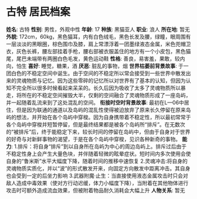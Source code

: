 # 古特 居民档案

**姓名**: 古特
**性别**: 男性，外观中性
**年龄**:  17
 **种族**: 黑猫亚人
**职业**: 浪人
**所在地**: 暂无
 **外貌**: 172cm，60kg，黑色猫耳，内有白色绒毛，黑色长发及腰，绿瞳，眼周围有一层淡淡的黑眼圈，棕色围巾及膝，肩上常漂浮着一团墨绿液态金属，米色兜帽卫衣，灰色长裤，腰左部挂着手枪，腰右部被衣服盖住的地方有一个小皮包，黑色猫尾，尾巴未端带有两圈白色毛发，黄色运动鞋
**性格**: 善良，易害羞，果敢，较内向，怕生
**喜好**: 睡觉，糖果，酒
 **厌恶**: 脏乱的事物，烟
 **世界枯萎前背景故事**: 于一团白色的不稳定空间中诞生。由于空间的不稳定所以常会接受到一些世界中散发出来的灵魂物质与记忆。因为这些零碎的记忆所以对世界有了基本的认知，但因为认知不完全所以很多时候看起来呆呆的。长久后因为吸收了太多了灵魂物质所以暴走，将所在的不稳定空间摧毁大半，仅剩的空间融合了灵魂物质形成了一座岛屿，并一起随着乱流来到了这处混乱的空间。
  **衔接时空时背景故事**: 最初在L—06中居住，但是因为联通的通道以及岛屿的混乱性使得被迫放弃了原来长久停留在原来岛屿的想法，并开始在各个岛屿中穿梭。因为自身携带着不稳定性，所以最初常常于各个岛屿中穿梭并短暂停留，但是最终结果都是被各个岛屿所“排斥”。在无数次的“被排斥”后，终于能稳定下来，较长时间的停留在岛屿中，但由于自身对于世界的好奇与对新鲜事物的渴望，于是在各个岛屿中穿梭，见识各种新奇的事物。
**能力**:
1.排斥：将自身“排斥”到以自身所在岛屿为中心的周边岛屿上。排斥过后由于不稳定性身上会产生大量色块，并伴随着轻微的眩晕症状。短时间内多次使用会使自身的“鲁米斯”水平大幅度下降，随着时间的推移中速恢复
2.灵魂冲击:将自身的灵魂物质实质化，并以“波”的形式散发开来，向固定方向散发中距离冲击。其自身也会受到一定的后坐力影响
3.武器附魔·止生：当直接使用液态金属攻击时只会对敌人造成中毒效果（使对方行动迟缓，体力小幅度下降），当附着在其他物体进行攻击时可额外造成流血效果，但被附着物品耐久消耗会大幅上升
**人物关系**:
暂无
